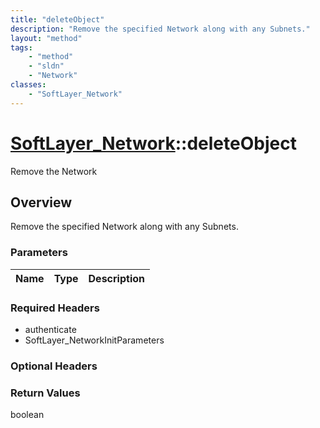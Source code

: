 ```yaml
---
title: "deleteObject"
description: "Remove the specified Network along with any Subnets."
layout: "method"
tags:
    - "method"
    - "sldn"
    - "Network"
classes:
    - "SoftLayer_Network"
---
```

# [SoftLayer_Network](/reference/services/SoftLayer_Network)::deleteObject

Remove the Network


## Overview 
Remove the specified Network along with any Subnets. 

### Parameters 
|Name | Type | Description |
| --- | --- | --- |


### Required Headers
* authenticate
* SoftLayer_NetworkInitParameters

### Optional Headers

### Return Values
boolean

